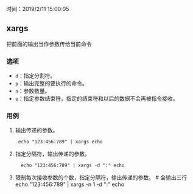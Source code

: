时间：2019/2/11 15:00:05   

## xargs   

把前面的输出当作参数传给当前命令  

### 选项  

* `d`：指定分割符。
* `p`：输出完整的要执行的命令。
* `n`：参数数量。
* `e`：指定参数结束符，指定的结束符和以后的数据不会再被指令接收。

### 用例  

1. 输出传递的参数。  

		echo "123:456:789" | xargs echo
2. 指定分隔符，输出传递的参数。

		 echo "123:456:789" | xargs -d ":" echo
3. 限制每次接收参数的个数，指定分隔符，输出传递的参数。
		# 会输出三行
		echo "123:456:789" | xargs -n 1 -d ":" echo


